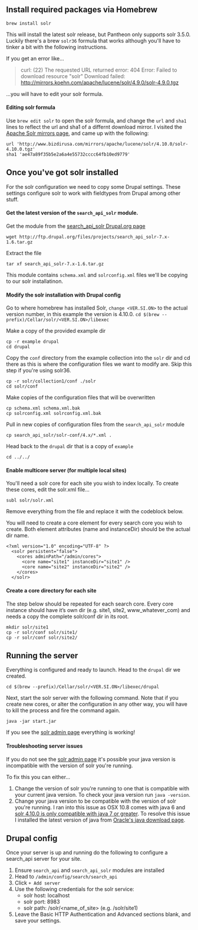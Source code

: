 ## Install required packages via Homebrew
```
brew install solr
```
This will install the latest solr release, but Pantheon only supports solr 3.5.0. Luckily there's a brew ```solr36``` formula that works although you'll have to tinker a bit with the following instructions.

If you get an error like...
> curl: (22) The requested URL returned error: 404
Error: Failed to download resource "solr"
Download failed: http://mirrors.koehn.com/apache/lucene/solr/4.9.0/solr-4.9.0.tgz

...you will have to edit your solr formula.

#### Editing solr formula
Use ```brew edit solr``` to open the solr formula, and change the ```url``` and ```sha1``` lines to reflect the url and sha1 of a differnt download mirror. I visited the [Apache Solr mirrors page](http://www.apache.org/dyn/closer.cgi/lucene/solr/), and came up with the following:
```
url 'http://www.bizdirusa.com/mirrors/apache/lucene/solr/4.10.0/solr-4.10.0.tgz'
sha1 'ae47a89f35b5e2a6a4e55732cccc64fb10ed9779'
```

## Once you've got solr installed
For the solr configuration we need to copy some Drupal settings. These settings configure solr to work with fieldtypes from Drupal among other stuff.

#### Get the latest version of the ```search_api_solr``` module.

Get the module from the [search_api_solr Drupal.org page](https://www.drupal.org/project/search_api_solr)

```wget http://ftp.drupal.org/files/projects/search_api_solr-7.x-1.6.tar.gz```

Extract the file

```tar xf search_api_solr-7.x-1.6.tar.gz```

This module contains ```schema.xml``` and ```solrconfig.xml``` files we'll be copying to our solr installatinon.

#### Modify the solr installation with Drupal config

Go to where homebrew has installed Solr, ```change <VER.SI.ON>``` to the actual version number, in this example the version is 4.10.0.
```cd $(brew --prefix)/Cellar/solr/<VER.SI.ON>/libexec```

Make a copy of the provided example dir
```
cp -r example drupal
cd drupal
```
Copy the ```conf``` directory from the example collection into the ```solr``` dir and cd there as this is where the configuration files we want to modify are. Skip this step if you're using solr36.
```
cp -r solr/collection1/conf ./solr
cd solr/conf
```
Make copies of the configuration files that will be overwritten
```
cp schema.xml schema.xml.bak
cp solrconfig.xml solrconfig.xml.bak
```
Pull in new copies of configuration files from the ```search_api_solr``` module
```
cp search_api_solr/solr-conf/4.x/*.xml .
```
Head back to the ```drupal``` dir that is a copy of ```example```
```
cd ../../
```
#### Enable multicore server (for multiple local sites)
You'll need a solr core for each site you wish to index locally. To create these cores, edit the solr.xml file...
```
subl solr/solr.xml
```
Remove everything from the file and replace it with the codeblock below.

You will need to create a core element for every search core you wish to create. Both element attributes (name and instanceDir) should be the actual dir name.
```
<?xml version="1.0" encoding="UTF-8" ?>
  <solr persistent="false">
    <cores adminPath="/admin/cores">
      <core name="site1" instanceDir="site1" />
      <core name="site2" instanceDir="site2" />
    </cores>
  </solr>
```
#### Create a core directory for each site
The step below should be repeated for each search core. Every core instance should have it’s own dir (e.g. site1, site2, www_whatever_com) and needs a copy the complete solr/conf dir in its root.
```
mkdir solr/site1
cp -r solr/conf solr/site1/
cp -r solr/conf solr/site2/
```

## Running the server
Everything is configured and ready to launch. Head to  the ```drupal``` dir we created.
```
cd $(brew --prefix)/Cellar/solr/<VER.SI.ON>/libexec/drupal
```
Next, start the solr server with the following command. Note that if you create new cores, or alter the configuration in any other way, you will have to kill the process and fire the command again.
```
java -jar start.jar
```
If you see the [solr admin page](http://localhost:8983/solr) everything is working!

#### Troubleshooting server issues
If you do not see the [solr admin page](http://localhost:8983/solr) it's possible your java version is incompatible with the version of solr you're running.

To fix this you can either...

1. Change the version of solr you're running to one that is compatible with your current java version. To check your java version run ```java -version```.
2. Change your java version to be compatible with the version of solr you're running. I ran into this issue as OSX 10.8 comes with java 6 and [solr 4.10.0 is only compatible with java 7 or greater](http://lucene.apache.org/core/4_10_0/SYSTEM_REQUIREMENTS.html). To resolve this issue I installed the latest version of java from [Oracle's java download page](http://www.oracle.com/technetwork/java/javase/downloads/index.html).

## Drupal config
Once your server is up and running do the following to configure a search_api server for your site.

1. Ensure ```search_api``` and ```search_api_solr``` modules are installed
2. Head to ```/admin/config/search/search_api```
3. Click ```+ Add server```
4. Use the following credentials for the solr service:
	* solr host: localhost
	* solr port: 8983
	* solr path: /solr/\<name\_of\_site\> (e.g. /solr/site1)
5. Leave the Basic HTTP Authentication and Advanced sections blank, and save your settings.
